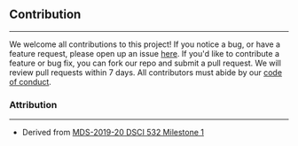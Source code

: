 ## Contribution 

---

We welcome all contributions to this project! If you notice a bug, or have a feature request, please open up an issue [here](https://github.com/UBC-MDS/Group_105_R/issues). If you'd like to contribute a feature or bug fix, you can fork our repo and submit a pull request. We will review pull requests within 7 days. All contributors must abide by our [code of conduct](https://github.com/UBC-MDS/Group_105/blob/master/CODE_OF_CONDUCT.md).




### Attribution

---

- Derived from [MDS-2019-20 DSCI 532 Milestone 1]()

